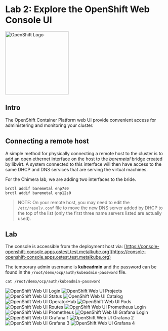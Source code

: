 # Lab 2: Explore the OpenShift Web Console UI

<img src="images/openshift_logo.png" alt="OpenShift Logo" height="200px">

## Intro

The OpenShift Container Platform web UI provide convenient access for administering and monitoring your cluster.

## Connecting a remote host

A simple method for physically connecting a remote host to the cluster is to add an open ethernet interface on the host to the _baremetal_ bridge created by libvirt. A system connected to this interface will then have access to the same DHCP and DNS services that are serving the virtual machines.

For the Chimera lab, we are adding two interfaces to the bride.
```
brctl addif baremetal enp7s0
brctl addif baremetal enp12s0
```

> NOTE: On your remote host, you may need to edit the `/etc/resolv.conf` file to move the new DNS server added by DHCP to the top of the list (only the first three name servers listed are actually used).

## Lab

The console is accessible from the deployment host via:
[https://console-openshift-console.apps.ostest.test.metalkube.org](https://console-openshift-console.apps.ostest.test.metalkube.org)

The temporary admin username is **kubeadmin** and the password can be found in the `/root/demo/ocp/auth/kubeadmin-password` file.

```
cat /root/demo/ocp/auth/kubeadmin-password
```

<img src="images/ocp_web_ui-login.png" alt="OpenShift Web UI Login">
<img src="images/ocp_web_ui-projects.png" alt="OpenShift Web UI Projects">
<img src="images/ocp_web_ui-status.png" alt="OpenShift Web UI Status">
<img src="images/ocp_web_ui-catalog.png" alt="OpenShift Web UI Catalog">
<img src="images/ocp_web_ui-operatorhub.png" alt="OpenShift Web UI OperatorHub">
<img src="images/ocp_web_ui-pods.png" alt="OpenShift Web UI Pods">
<img src="images/ocp_web_ui-routes.png" alt="OpenShift Web UI Routes">
<img src="images/ocp_web_ui-prom_login.png" alt="OpenShift Web UI Prometheus Login">
<img src="images/ocp_web_ui-prom.png" alt="OpenShift Web UI Prometheus">
<img src="images/ocp_web_ui-grafana_login.png" alt="OpenShift Web UI Grafana Login">
<img src="images/ocp_web_ui-grafana1.png" alt="OpenShift Web UI Grafana 1">
<img src="images/ocp_web_ui-grafana2.png" alt="OpenShift Web UI Grafana 2">
<img src="images/ocp_web_ui-grafana3.png" alt="OpenShift Web UI Grafana 3">
<img src="images/ocp_web_ui-grafana4.png" alt="OpenShift Web UI Grafana 4">
